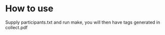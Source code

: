 # How to use
Supply participants.txt and run make, you will then have tags generated in collect.pdf
